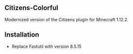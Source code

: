 ## Citizens-Colorful

Modernized version of the Citizens plugin for Minecraft 1.12.2.

## Installation

- Replace Fastutil with version 8.5.15